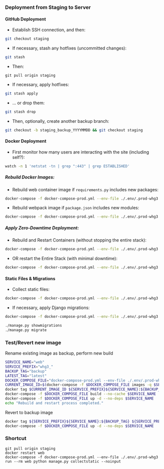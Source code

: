 ### Deployment from Staging to Server

#### GitHub Deployment
- Establish SSH connection, and then:
```bash
git checkout staging
```
- If necessary, stash any hotfixes (uncommitted changes):
```bash
git stash
```
- Then:
```
git pull origin staging
```
- If necessary, apply hotfixes:
```bash
git stash apply
```
- ... or drop them:
```bash
git stash drop
```
- Then, optionally, create another backup branch:
```bash
git checkout -b staging_backup_YYYYMMDD && git checkout staging
```

#### Docker Deployment
- First monitor how many users are interacting with the site (including self?):
```bash
watch -n 1 'netstat -tn | grep ":443" | grep ESTABLISHED'
```

##### Rebuild Docker Images:
- Rebuild web container image if `requirements.py` includes new packages:
```bash
docker-compose -f docker-compose-prod.yml --env-file ./.env/.prod-whg3 build --no-cache web
```
- Rebuild webpack image if `package.json` includes new modules:
```bash
docker-compose -f docker-compose-prod.yml --env-file ./.env/.prod-whg3 build --no-cache webpack
```

##### Apply Zero-Downtime Deployment:
- Rebuild and Restart Containers (without stopping the entire stack):
```bash
docker-compose -f docker-compose-prod.yml --env-file ./.env/.prod-whg3 up -d --no-deps --build web
```
- OR restart the Entire Stack (with minimal downtime):
```bash
docker-compose -f docker-compose-prod.yml --env-file ./.env/.prod-whg3 up -d --build
```

#### Static Files & Migrations
- Collect static files:
```bash
docker-compose -f docker-compose-prod.yml --env-file ./.env/.prod-whg3 run --rm web python manage.py collectstatic --noinput
```
- If necessary, apply Django migrations:
```bash
docker-compose -f docker-compose-prod.yml --env-file ./.env/.prod-whg3 exec web bash
```
```bash
./manage.py showmigrations
./manage.py migrate
```

### Test/Revert new image


Rename existing image as backup, perform new build
```bash
SERVICE_NAME="web"
SERVICE_PREFIX="whg3_"
BACKUP_TAG="backup"
LATEST_TAG="latest"
DOCKER_COMPOSE_FILE="docker-compose-prod.yml --env-file ./.env/.prod-whg3"
CURRENT_IMAGE_ID=$(docker-compose -f $DOCKER_COMPOSE_FILE images -q $SERVICE_NAME)
docker tag $CURRENT_IMAGE_ID ${SERVICE_PREFIX}${SERVICE_NAME}:${BACKUP_TAG}
docker-compose -f $DOCKER_COMPOSE_FILE build --no-cache $SERVICE_NAME
docker-compose -f $DOCKER_COMPOSE_FILE up -d --no-deps $SERVICE_NAME
echo "Rebuild and restart process completed."
```

Revert to backup image
```bash
docker tag ${SERVICE_PREFIX}${SERVICE_NAME}:${BACKUP_TAG} ${SERVICE_PREFIX}${SERVICE_NAME}:${LATEST_TAG}
docker-compose -f $DOCKER_COMPOSE_FILE up -d --no-deps $SERVICE_NAME
```

### Shortcut

```
git pull origin staging
docker restart web
docker-compose -f docker-compose-prod.yml --env-file ./.env/.prod-whg3 run --rm web python manage.py collectstatic --noinput
```
